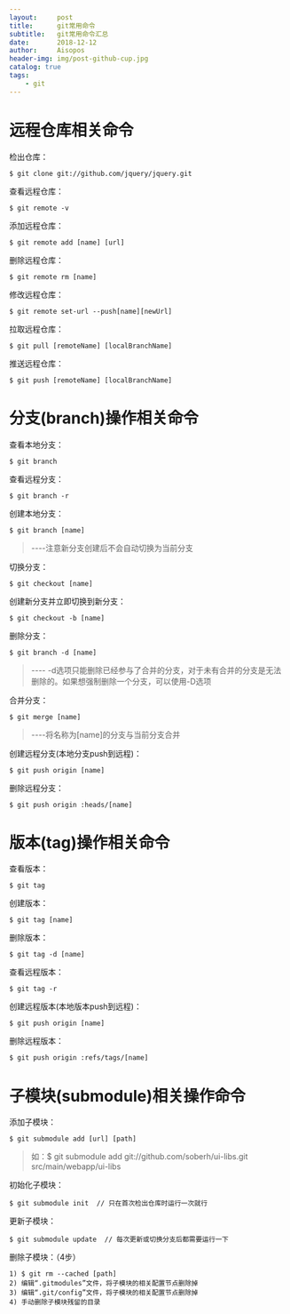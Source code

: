 ```yaml
---
layout:     post
title:      git常用命令
subtitle:   git常用命令汇总
date:       2018-12-12
author:     Aisopos
header-img: img/post-github-cup.jpg
catalog: true
tags:
    - git
---
```


# 远程仓库相关命令

检出仓库：

    $ git clone git://github.com/jquery/jquery.git

查看远程仓库：

    $ git remote -v

添加远程仓库：

    $ git remote add [name] [url]

删除远程仓库：

    $ git remote rm [name]

修改远程仓库：

    $ git remote set-url --push[name][newUrl]

拉取远程仓库：

    $ git pull [remoteName] [localBranchName]

推送远程仓库：

    $ git push [remoteName] [localBranchName]

# 分支(branch)操作相关命令

查看本地分支：

    $ git branch

查看远程分支：

    $ git branch -r

创建本地分支：

    $ git branch [name]
    
> ----注意新分支创建后不会自动切换为当前分支

切换分支：

    $ git checkout [name]

创建新分支并立即切换到新分支：

    $ git checkout -b [name]

删除分支：

    $ git branch -d [name]
    
> ---- -d选项只能删除已经参与了合并的分支，对于未有合并的分支是无法删除的。如果想强制删除一个分支，可以使用-D选项

合并分支：

    $ git merge [name] 
    
> ----将名称为[name]的分支与当前分支合并

创建远程分支(本地分支push到远程)：

    $ git push origin [name]

删除远程分支：

    $ git push origin :heads/[name]

# 版本(tag)操作相关命令

查看版本：

    $ git tag

创建版本：

    $ git tag [name]

删除版本：

    $ git tag -d [name]

查看远程版本：

    $ git tag -r

创建远程版本(本地版本push到远程)：

    $ git push origin [name]

删除远程版本：

    $ git push origin :refs/tags/[name]

# 子模块(submodule)相关操作命令

添加子模块：

    $ git submodule add [url] [path]

> 如：$ git submodule add git://github.com/soberh/ui-libs.git src/main/webapp/ui-libs

初始化子模块：

    $ git submodule init  // 只在首次检出仓库时运行一次就行

更新子模块：

    $ git submodule update  // 每次更新或切换分支后都需要运行一下

删除子模块：（4步）

    1) $ git rm --cached [path]
    2) 编辑“.gitmodules”文件，将子模块的相关配置节点删除掉
    3) 编辑“.git/config”文件，将子模块的相关配置节点删除掉
    4) 手动删除子模块残留的目录
